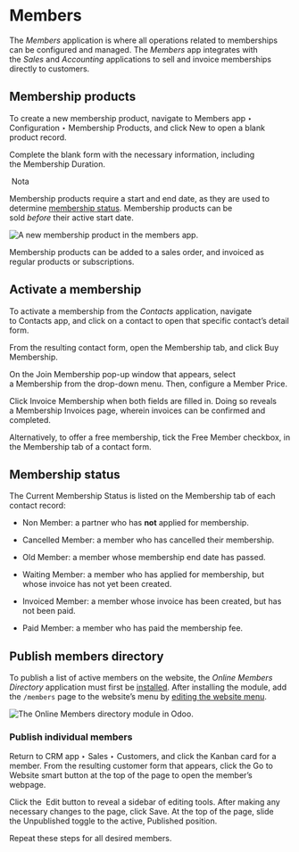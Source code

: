 # Members[](https://www.odoo.com/documentation/17.0/es/applications/sales/members.html#members "Enlazar permanentemente con este título")

The _Members_ application is where all operations related to memberships can be configured and managed. The _Members_ app integrates with the _Sales_ and _Accounting_ applications to sell and invoice memberships directly to customers.

## Membership products[](https://www.odoo.com/documentation/17.0/es/applications/sales/members.html#membership-products "Enlazar permanentemente con este título")

To create a new membership product, navigate to Members app ‣ Configuration ‣ Membership Products, and click New to open a blank product record.

Complete the blank form with the necessary information, including the Membership Duration.

 Nota

Membership products require a start and end date, as they are used to determine [membership status](https://www.odoo.com/documentation/17.0/es/applications/sales/members.html#sales-membership-status). Membership products can be sold _before_ their active start date.

![A new membership product in the members app.](https://www.odoo.com/documentation/17.0/es/_images/membership-product.png)

Membership products can be added to a sales order, and invoiced as regular products or subscriptions.

## Activate a membership[](https://www.odoo.com/documentation/17.0/es/applications/sales/members.html#activate-a-membership "Enlazar permanentemente con este título")

To activate a membership from the _Contacts_ application, navigate to Contacts app, and click on a contact to open that specific contact’s detail form.

From the resulting contact form, open the Membership tab, and click Buy Membership.

On the Join Membership pop-up window that appears, select a Membership from the drop-down menu. Then, configure a Member Price.

Click Invoice Membership when both fields are filled in. Doing so reveals a Membership Invoices page, wherein invoices can be confirmed and completed.

Alternatively, to offer a free membership, tick the Free Member checkbox, in the Membership tab of a contact form.

## Membership status[](https://www.odoo.com/documentation/17.0/es/applications/sales/members.html#membership-status "Enlazar permanentemente con este título")

The Current Membership Status is listed on the Membership tab of each contact record:

- Non Member: a partner who has **not** applied for membership.
    
- Cancelled Member: a member who has cancelled their membership.
    
- Old Member: a member whose membership end date has passed.
    
- Waiting Member: a member who has applied for membership, but whose invoice has not yet been created.
    
- Invoiced Member: a member whose invoice has been created, but has not been paid.
    
- Paid Member: a member who has paid the membership fee.
    

## Publish members directory[](https://www.odoo.com/documentation/17.0/es/applications/sales/members.html#publish-members-directory "Enlazar permanentemente con este título")

To publish a list of active members on the website, the _Online Members Directory_ application must first be [installed](https://www.odoo.com/documentation/17.0/es/applications/general/apps_modules.html#general-install). After installing the module, add the `/members` page to the website’s menu by [editing the website menu](https://www.odoo.com/documentation/17.0/es/applications/websites/website/pages/menus.html).

![The Online Members directory module in Odoo.](https://www.odoo.com/documentation/17.0/es/_images/membership-directory-app.png)

### Publish individual members[](https://www.odoo.com/documentation/17.0/es/applications/sales/members.html#publish-individual-members "Enlazar permanentemente con este título")

Return to CRM app ‣ Sales ‣ Customers, and click the Kanban card for a member. From the resulting customer form that appears, click the Go to Website smart button at the top of the page to open the member’s webpage.

Click the  Edit button to reveal a sidebar of editing tools. After making any necessary changes to the page, click Save. At the top of the page, slide the Unpublished toggle to the active, Published position.

Repeat these steps for all desired members.